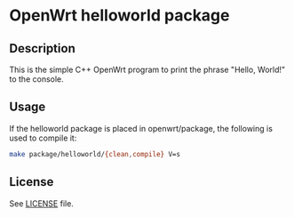 # OpenWrt helloworld package

## Description

This is the simple C++ OpenWrt program to print the phrase "Hello, World!" to the console.

## Usage

If the helloworld package is placed in openwrt/package, the following is used to compile it:
```bash
make package/helloworld/{clean,compile} V=s
```

## License

See [LICENSE](LICENSE) file.